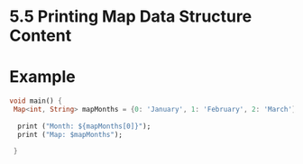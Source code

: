 # 5.5 Printing Map Data Structure Content

# Example

```dart
void main() {
 Map<int, String> mapMonths = {0: 'January', 1: 'February', 2: 'March'};
 
  print ("Month: ${mapMonths[0]}");
  print ("Map: $mapMonths");
 
 } 

```
